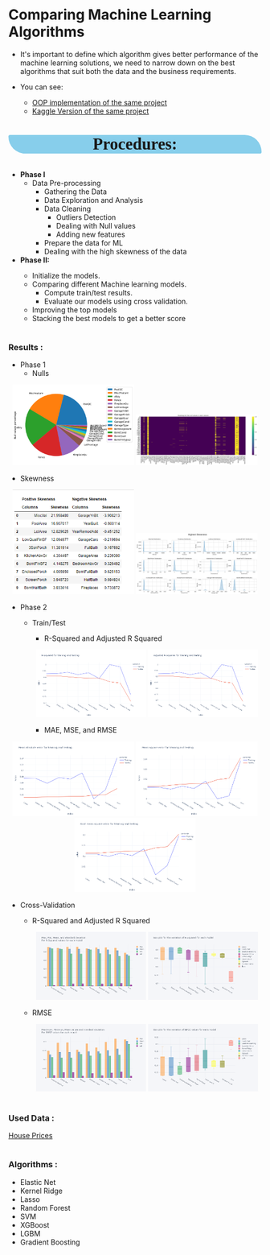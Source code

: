 #
# Comparing Machine Learning Algorithms
- It's important to define which algorithm gives better performance of the machine learning solutions, we need to narrow down on the best algorithms that suit both the data and the business requirements.

- You can see:
    - <a href="https://www.kaggle.com/code/alaasedeeq/object-oriented-programming-for-data-science">OOP implementation of the same project</a>
    - <a href="https://www.kaggle.com/code/alaasedeeq/house-price-prediction-top-8">Kaggle Version of the same project</a>

#
### <p style="background-color:skyblue; font-family:newtimeroman; font-size:200%; text-align:center; border-radius: 10px 100px;">Procedures:</p>
<ul>
    <li><b>Phase I</b>
        <ul>
            <li>Data Pre-processing
                <ul>
                    <li>Gathering the Data
                    <li>Data Exploration and Analysis
                    <li>Data Cleaning
                        <ul>
                            <li>Outliers Detection
                            <li>Dealing with Null values
                            <li>Adding new features
                        </ul>
                    <li>Prepare the data for ML
                    <li>Dealing with the high skewness of the data
                </ul>
        </ul>
    <li><b>Phase II:</b>
    </li>
    <ul>
        <li>Initialize the models.
        <li>Comparing different Machine learning models.
            <ul>
                <li>Compute train/test results.</li>
                <li>Evaluate our models using cross validation.</li>
            </ul>
        <li>Improving the top models</li>
        <li>Stacking the best models to get a better score</li> 
    </ul>
</ul>

#
### Results :<br>
- Phase 1
  - Nulls
  
<p align="center">
  <img width="48%" src="data\images\nulls.png">
  <img width="48%" src="data\images\nulls_.png">
</p>
  
  - Skewness
  
<p align="center">
  <img width="48%" hight="200" src="data\images\skewness_values.png">
  <img width="48%" hight="200" src="data\images\skewness.png">
</p>

- Phase 2
  - Train/Test
    - R-Squared and Adjusted R Squared
    
    <p align="center">
      <img width="48%" src="data\images\tarin_test_R_2.png">
      <img width="48%" src="data\images\tarin_test_adj_R_2.png">
    </p>
  
    - MAE, MSE, and RMSE
  
<p align="center">
  <img width="48%" hight="200" src="data\images\tarin_test_mae.png">
  <img width="48%" hight="200" src="data\images\tarin_test_mse.png">
  <img width="48%" hight="200" src="data\images\tarin_test_rmse.png">
</p>


  - Cross-Validation
    - R-Squared and Adjusted R Squared
      <p align="center">
        <img width="48%" src="data\images\cv_R_2.png">
        <img width="48%" src="data\images\cv_R_2_box.png">
      </p>
    
    - RMSE
      <p align="center">
        <img width="48%" src="data\images\cv_rmse.png">
        <img width="48%" src="data\images\cv_rmse_box.png">
      </p>
  
#

### Used Data  :<br>
<a href="https://www.kaggle.com/competitions/house-prices-advanced-regression-techniques/data">House Prices</a><br>
#
### Algorithms :<br>
  - Elastic Net 
  - Kernel Ridge
  - Lasso
  - Random Forest 
  - SVM 
  - XGBoost 
  - LGBM
  - Gradient Boosting
  
#
